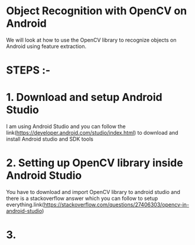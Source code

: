 # Object Recognition with OpenCV on Android

We will look at how to use the OpenCV library to recognize objects on Android using feature extraction.

# STEPS :-

# 1. Download and setup Android Studio

I am using Android Studio and you can follow the link(https://developer.android.com/studio/index.html) to download and install Android studio and SDK tools 

# 2. Setting up OpenCV library inside Android Studio

You have to download and import OpenCV library to android studio and there is a stackoverflow answer which you can follow to setup everything.link(https://stackoverflow.com/questions/27406303/opencv-in-android-studio)

# 3. 
